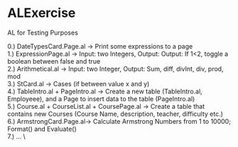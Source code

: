 # ALExercise
AL for Testing Purposes

0.) DateTypesCard.Page.al -> Print some expressions to a page \
1.) ExpressionPage.al -> Input: two Integers, Output: Output: If 1<2, toggle a boolean between false and true \
2.) Arithmetical.al -> Input: two Integer, Output: Sum, diff, divInt, div, prod, mod \
3.) StCard.al -> Cases (if between value x and y) \
4.) TableIntro.al + PageIntro.al -> Create a new table (TableIntro.al, Employeee), and a Page to insert data to the table (PageIntro.al) \
5.) Course.al + CourseList.al + CoursePage.al -> Create a table that contains new Courses (Course Name, description, teacher, difficulty etc.)\
6.) ArmstrongCard.Page.al-> Calculate Armstrong Numbers from 1 to 10000; Format() and Evaluate() \
7.) ... \
